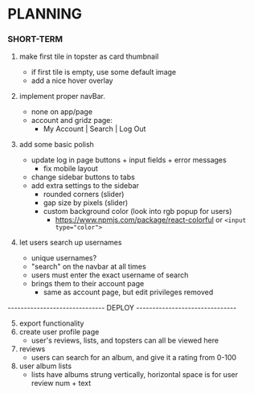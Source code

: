 # PLANNING

### SHORT-TERM

1. make first tile in topster as card thumbnail
    - if first tile is empty, use some default image
    - add a nice hover overlay

2. implement proper navBar.
    - none on app/page
    - account and gridz page:
        - My Account | Search | Log Out

3. add some basic polish
    - update log in page buttons + input fields + error messages
        - fix mobile layout
    - change sidebar buttons to tabs
    - add extra settings to the sidebar
        - rounded corners (slider)
        - gap size by pixels (slider)
        - custom background color (look into rgb popup for users)
            - https://www.npmjs.com/package/react-colorful or `<input type="color">`

4. let users search up usernames
    - unique usernames?
    - "search" on the navbar at all times
    - users must enter the exact username of search
    - brings them to their account page
        - same as account page, but edit privileges removed

------------------------------ DEPLOY -------------------------------

5. export functionality
6. create user profile page
    - user's reviews, lists, and topsters can all be viewed here
7. reviews
    - users can search for an album, and give it a rating from 0-100
8. user album lists
    - lists have albums strung vertically, horizontal space is for user review num + text